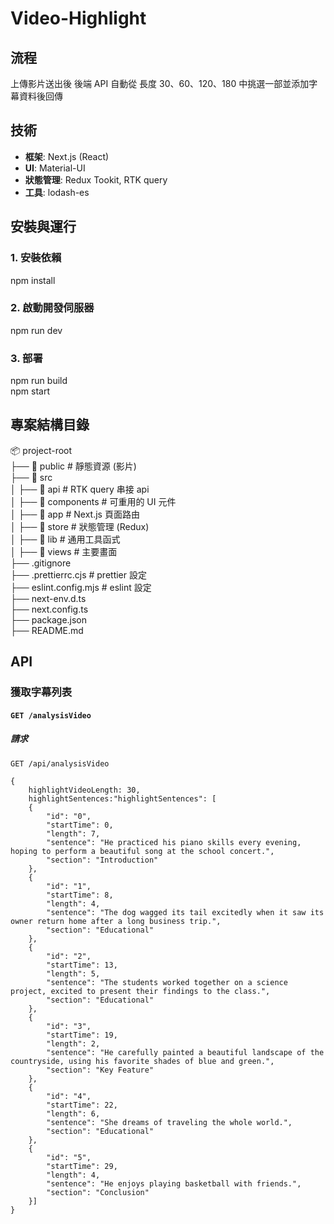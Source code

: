 # Video-Highlight


## 流程

上傳影片送出後 後端 API 自動從 長度 30、60、120、180 中挑選一部並添加字幕資料後回傳

## 技術

- **框架**: Next.js (React)
- **UI**: Material-UI
- **狀態管理**: Redux Tookit, RTK query
- **工具**: lodash-es

## 安裝與運行

### 1. 安裝依賴
npm install

### 2. 啟動開發伺服器
npm run dev

### 3. 部署
npm run build  
npm start

## 專案結構目錄

📦 project-root  
├── 📁 public        # 靜態資源 (影片)  
├── 📁 src  
│   ├── 📁 api        # RTK query 串接 api  
│   ├── 📁 components  # 可重用的 UI 元件  
│   ├── 📁 app       # Next.js 頁面路由  
│   ├── 📁 store       # 狀態管理 (Redux)  
│   ├── 📁 lib       # 通用工具函式  
│   ├── 📁 views      # 主要畫面  
├── .gitignore  
├── .prettierrc.cjs     # prettier 設定  
├── eslint.config.mjs   # eslint 設定  
├── next-env.d.ts  
├── next.config.ts  
├── package.json  
├── README.md  

## API 


### **獲取字幕列表**
#### `GET /analysisVideo`
##### **請求**
```http
GET /api/analysisVideo

{
    highlightVideoLength: 30,
    highlightSentences:"highlightSentences": [
    {
        "id": "0",
        "startTime": 0,
        "length": 7,
        "sentence": "He practiced his piano skills every evening, hoping to perform a beautiful song at the school concert.",
        "section": "Introduction"
    },
    {
        "id": "1",
        "startTime": 8,
        "length": 4,
        "sentence": "The dog wagged its tail excitedly when it saw its owner return home after a long business trip.",
        "section": "Educational"
    },
    {
        "id": "2",
        "startTime": 13,
        "length": 5,
        "sentence": "The students worked together on a science project, excited to present their findings to the class.",
        "section": "Educational"
    },
    {
        "id": "3",
        "startTime": 19,
        "length": 2,
        "sentence": "He carefully painted a beautiful landscape of the countryside, using his favorite shades of blue and green.",
        "section": "Key Feature"
    },
    {
        "id": "4",
        "startTime": 22,
        "length": 6,
        "sentence": "She dreams of traveling the whole world.",
        "section": "Educational"
    },
    {
        "id": "5",
        "startTime": 29,
        "length": 4,
        "sentence": "He enjoys playing basketball with friends.",
        "section": "Conclusion"
    }]
}